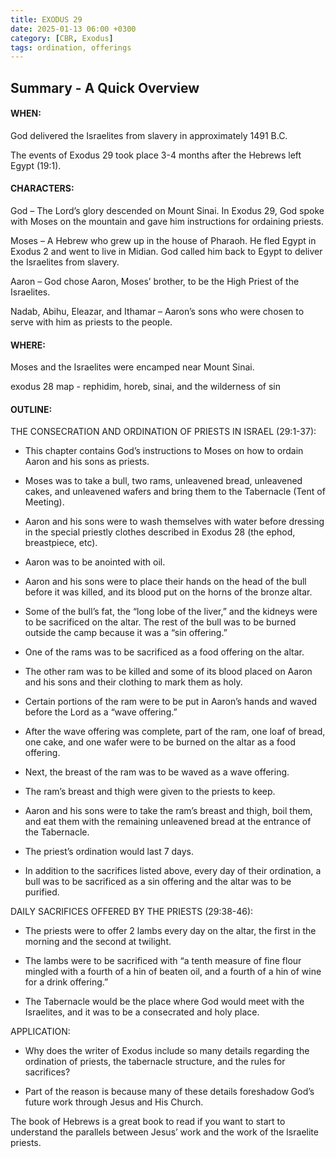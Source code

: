 ```yaml
---
title: EXODUS 29
date: 2025-01-13 06:00 +0300
category: [CBR, Exodus]
tags: ordination, offerings
---
```


## Summary - A Quick Overview
#### WHEN:

God delivered the Israelites from slavery in approximately 1491 B.C.

The events of Exodus 29 took place 3-4 months after the Hebrews left Egypt (19:1). 

#### CHARACTERS:

God – The Lord’s glory descended on Mount Sinai. In Exodus 29, God spoke with Moses on the mountain and gave him instructions for ordaining priests.  

Moses – A Hebrew who grew up in the house of Pharaoh. He fled Egypt in Exodus 2 and went to live in Midian. God called him back to Egypt to deliver the Israelites from slavery.

Aaron – God chose Aaron, Moses’ brother, to be the High Priest of the Israelites. 

Nadab, Abihu, Eleazar, and Ithamar – Aaron’s sons who were chosen to serve with him as priests to the people. 

#### WHERE:

Moses and the Israelites were encamped near Mount Sinai. 

exodus 28 map - rephidim, horeb, sinai, and the wilderness of sin
#### OUTLINE:

THE CONSECRATION AND ORDINATION OF PRIESTS IN ISRAEL (29:1-37):

- This chapter contains God’s instructions to Moses on how to ordain Aaron and his sons as priests. 
- Moses was to take a bull, two rams, unleavened bread, unleavened cakes, and unleavened wafers and bring them to the Tabernacle (Tent of Meeting). 
- Aaron and his sons were to wash themselves with water before dressing in the special priestly clothes described in Exodus 28 (the ephod, breastpiece, etc). 
- Aaron was to be anointed with oil. 
- Aaron and his sons were to place their hands on the head of the bull before it was killed, and its blood put on the horns of the bronze altar. 
- Some of the bull’s fat, the “long lobe of the liver,” and the kidneys were to be sacrificed on the altar. The rest of the bull was to be burned outside the camp because it was a “sin offering.”
- One of the rams was to be sacrificed as a food offering on the altar. 
- The other ram was to be killed and some of its blood placed on Aaron and his sons and their clothing to mark them as holy. 
- Certain portions of the ram were to be put in Aaron’s hands and waved before the Lord as a “wave offering.”
- After the wave offering was complete, part of the ram, one loaf of bread, one cake, and one wafer were to be burned on the altar as a food offering. 

- Next, the breast of the ram was to be waved as a wave offering. 

- The ram’s breast and thigh were given to the priests to keep. 

- Aaron and his sons were to take the ram’s breast and thigh, boil them, and eat them with the remaining unleavened bread at the entrance of the Tabernacle. 

- The priest’s ordination would last 7 days. 

- In addition to the sacrifices listed above, every day of their ordination, a bull was to be sacrificed as a sin offering and the altar was to be purified. 

DAILY SACRIFICES OFFERED BY THE PRIESTS (29:38-46):

- The priests were to offer 2 lambs every day on the altar, the first in the morning and the second at twilight. 

- The lambs were to be sacrificed with “a tenth measure of fine flour mingled with a fourth of a hin of beaten oil, and a fourth of a hin of wine for a drink offering.”

- The Tabernacle would be the place where God would meet with the Israelites, and it was to be a consecrated and holy place. 

APPLICATION:

- Why does the writer of Exodus include so many details regarding the ordination of priests, the tabernacle structure, and the rules for sacrifices?

- Part of the reason is because many of these details foreshadow God’s future work through Jesus and His Church.

The book of Hebrews is a great book to read if you want to start to understand the parallels between Jesus’ work and the work of the Israelite priests.